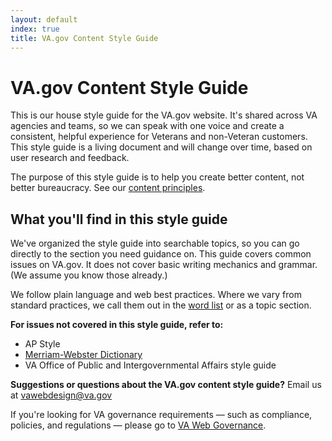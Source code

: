 ```yaml
---
layout: default
index: true
title: VA.gov Content Style Guide
---
```


# VA.gov Content Style Guide

<div class="va-introtext" markdown="1">
This is our house style guide for the VA.gov website. It's shared across VA agencies and teams, so we can speak with one voice and create a consistent, helpful experience for Veterans and non-Veteran customers. This style guide is a living document and will change over time, based on user research and feedback.
</div>


The purpose of this style guide is to help you create better content, not better bureaucracy. See our [content principles](https://department-of-veterans-affairs.github.io/vets-design-system-documentation/content-style-guide/content-principles.html).

## What you'll find in this style guide

We've organized the style guide into searchable topics, so you can go directly to the section you need guidance on. This guide covers common issues on VA.gov. It does not cover basic writing mechanics and grammar. (We assume you know those already.)

We follow plain language and web best practices.  Where we vary from standard practices, we call them out in the [word list](https://department-of-veterans-affairs.github.io/vets-design-system-documentation/content-style-guide/word-list.html) or as a topic section.

**For issues not covered in this style guide, refer to:**

- AP Style
- [Merriam-Webster Dictionary](https://www.merriam-webster.com/)
- VA Office of Public and Intergovernmental Affairs style guide


__Suggestions or questions about the VA.gov content style guide?__ Email us at [vawebdesign@va.gov](mailto:vawebdesign@va.gov)


If you're looking for VA governance requirements — such as compliance, policies, and regulations — please go to [VA Web Governance](https://www.va.gov/web/index.cfm).
